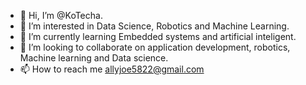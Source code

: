 - 👋 Hi, I’m @KoTecha.
- 👀 I’m interested in Data Science, Robotics and Machine Learning.
- 🌱 I’m currently learning Embedded systems and artificial inteligent.
- 💞️ I’m looking to collaborate on application development, robotics, Machine learning and Data science. 
- 📫 How to reach me allyjoe5822@gmail.com 

<!---
Stud58/Stud58 is a ✨ special ✨ repository because its `README.md` (this file) appears on your GitHub profile.
You can click the Preview link to take a look at your changes.
--->
